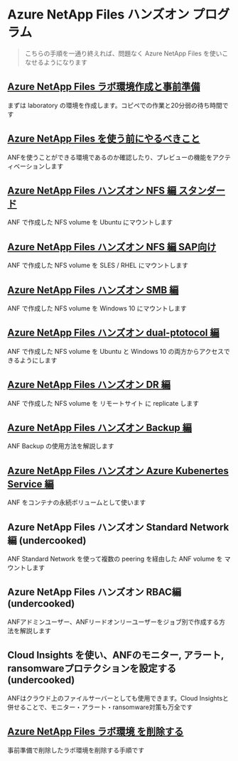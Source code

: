 # Azure NetApp Files ハンズオン プログラム

> こちらの手順を一通り終えれば、問題なく Azure NetApp Files を使いこなせるようになります

## [Azure NetApp Files ラボ環境作成と事前準備](https://github.com/maysay1999/tipstricks/blob/main/anf-demo-creation.md)

まずは laboratory の環境を作成します。コピペでの作業と20分弱の待ち時間です

## [Azure NetApp Files を使う前にやるべきこと](https://github.com/maysay1999/anfdemo02/blob/main/anf-hands-on_prep.md)

ANFを使うことができる環境であるのか確認したり、プレビューの機能をアクティベーションします

## [Azure NetApp Files ハンズオン NFS 編 スタンダード](https://github.com/maysay1999/anfdemo02/blob/main/anf-hands-on_ubuntu.md)

ANF で作成した NFS volume を Ubuntu にマウントします

## [Azure NetApp Files ハンズオン NFS 編 SAP向け](https://github.com/maysay1999/anfdemo02/blob/main/anf-hands-on_sles_rhel.md)

ANF で作成した NFS volume を SLES / RHEL にマウントします

## [Azure NetApp Files ハンズオン SMB 編](https://github.com/maysay1999/anfdemo02/blob/main/anf-hands-on_windows.md)

ANF で作成した NFS volume を Windows 10 にマウントします

## [Azure NetApp Files ハンズオン dual-ptotocol 編](https://github.com/maysay1999/tipstricks/blob/main/anf-dual-protocol.md)

ANF で作成した NFS volume を Ubuntu と Windows 10 の両方からアクセスできるようにします

## [Azure NetApp Files ハンズオン DR 編](https://github.com/maysay1999/anfdemo02/blob/main/anf-hands-on_crr.md)

ANF で作成した NFS volume を リモートサイト に replicate します

## [Azure NetApp Files ハンズオン Backup 編](https://github.com/maysay1999/tipstricks/blob/main/anf-backup.md)

ANF Backup の使用方法を解説します

## [Azure NetApp Files ハンズオン Azure Kubenertes Service 編](https://github.com/maysay1999/anfdemo01/blob/main/README.md)

ANF をコンテナの永続ボリュームとして使います

## Azure NetApp Files ハンズオン Standard Network編 (undercooked)

ANF Standard Network を使って複数の peering を経由した ANF volume を マウントします

## Azure NetApp Files ハンズオン RBAC編 (undercooked)

ANFアドミンユーザー、ANFリードオンリーユーザーをジョブ別で作成する方法を解説します

## Cloud Insights を使い、ANFのモニター, アラート, ransomwareプロテクションを設定する (undercooked)

ANFはクラウド上のファイルサーバーとしても使用できます。Cloud Insightsと併せることで、モニター・アラート・ransomware対策も万全です

## [Azure NetApp Files ラボ環境 を削除する](https://github.com/maysay1999/anfdemo02/blob/main/anf-hands-on_termination.md)

事前準備で削除したラボ環境を削除する手順です

